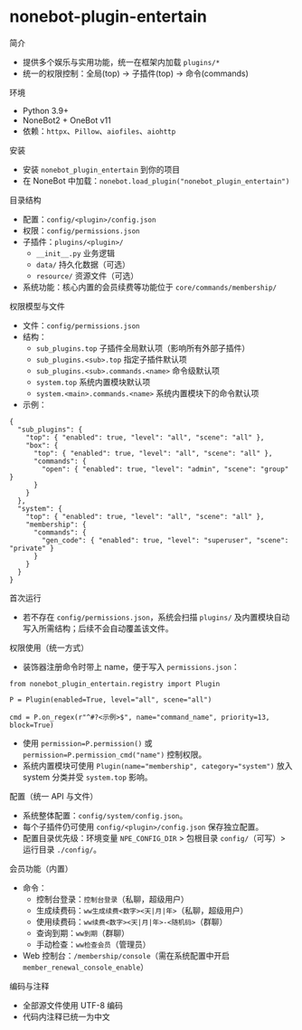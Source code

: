 ﻿nonebot-plugin-entertain
=======================

简介
- 提供多个娱乐与实用功能，统一在框架内加载 `plugins/*`
- 统一的权限控制：全局(top) -> 子插件(top) -> 命令(commands)

环境
- Python 3.9+
- NoneBot2 + OneBot v11
- 依赖：`httpx`、`Pillow`、`aiofiles`、`aiohttp`

安装
- 安装 `nonebot_plugin_entertain` 到你的项目
- 在 NoneBot 中加载：`nonebot.load_plugin("nonebot_plugin_entertain")`

目录结构
- 配置：`config/<plugin>/config.json`
- 权限：`config/permissions.json`
- 子插件：`plugins/<plugin>/`
  - `__init__.py` 业务逻辑
  - `data/` 持久化数据（可选）
  - `resource/` 资源文件（可选）
- 系统功能：核心内置的会员续费等功能位于 `core/commands/membership/`

权限模型与文件
- 文件：`config/permissions.json`
- 结构：
  - `sub_plugins.top` 子插件全局默认项（影响所有外部子插件）
  - `sub_plugins.<sub>.top` 指定子插件默认项
  - `sub_plugins.<sub>.commands.<name>` 命令级默认项
  - `system.top` 系统内置模块默认项
  - `system.<main>.commands.<name>` 系统内置模块下的命令默认项
- 示例：
```
{
  "sub_plugins": {
    "top": { "enabled": true, "level": "all", "scene": "all" },
    "box": {
      "top": { "enabled": true, "level": "all", "scene": "all" },
      "commands": {
        "open": { "enabled": true, "level": "admin", "scene": "group" }
      }
    }
  },
  "system": {
    "top": { "enabled": true, "level": "all", "scene": "all" },
    "membership": {
      "commands": {
        "gen_code": { "enabled": true, "level": "superuser", "scene": "private" }
      }
    }
  }
}
```

首次运行
- 若不存在 `config/permissions.json`，系统会扫描 `plugins/` 及内置模块自动写入所需结构；后续不会自动覆盖该文件。

权限使用（统一方式）
- 装饰器注册命令时带上 name，便于写入 `permissions.json`：
```
from nonebot_plugin_entertain.registry import Plugin

P = Plugin(enabled=True, level="all", scene="all")

cmd = P.on_regex(r"^#?<示例>$", name="command_name", priority=13, block=True)
```
- 使用 `permission=P.permission()` 或 `permission=P.permission_cmd("name")` 控制权限。
- 系统内置模块可使用 `Plugin(name="membership", category="system")` 放入 system 分类并受 `system.top` 影响。

配置（统一 API 与文件）
- 系统整体配置：`config/system/config.json`。
- 每个子插件仍可使用 `config/<plugin>/config.json` 保存独立配置。
- 配置目录优先级：环境变量 `NPE_CONFIG_DIR` > 包根目录 `config/`（可写）> 运行目录 `./config/`。

会员功能（内置）
- 命令：
  - 控制台登录：`控制台登录`（私聊，超级用户）
  - 生成续费码：`ww生成续费<数字><天|月|年>`（私聊，超级用户）
  - 使用续费码：`ww续费<数字><天|月|年>-<随机码>`（群聊）
  - 查询到期：`ww到期`（群聊）
  - 手动检查：`ww检查会员`（管理员）
- Web 控制台：`/membership/console`（需在系统配置中开启 `member_renewal_console_enable`）

编码与注释
- 全部源文件使用 UTF-8 编码
- 代码内注释已统一为中文
